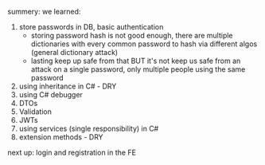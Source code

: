 summery:
we learned: 
1. store passwords in DB, basic authentication
    * storing password hash is not good enough, there are multiple dictionaries with every common password to hash via different algos (general dictionary attack)
    * lasting keep up safe from that BUT it's not keep us safe from an attack on a single password, only multiple people using the same password
2. using inheritance in C# - DRY
3. using C# debugger
4. DTOs
5. Validation
6. JWTs
7. using services (single responsibility) in C# 
8. extension methods - DRY

next up: login and registration in the FE

